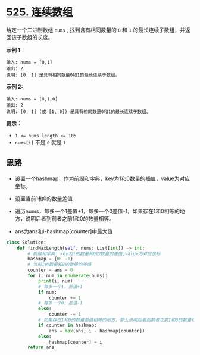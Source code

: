 # [525. 连续数组](https://leetcode-cn.com/problems/contiguous-array/)

给定一个二进制数组 `nums` , 找到含有相同数量的 `0` 和 `1` 的最长连续子数组，并返回该子数组的长度。

**示例 1:**

```
输入: nums = [0,1]
输出: 2
说明: [0, 1] 是具有相同数量0和1的最长连续子数组。
```

**示例 2:**

```
输入: nums = [0,1,0]
输出: 2
说明: [0, 1] (或 [1, 0]) 是具有相同数量0和1的最长连续子数组。
```

 

**提示：**

- `1 <= nums.length <= 105`
- `nums[i]` 不是 `0` 就是 `1`

## 思路

- 设置一个hashmap，作为前缀和字典，key为1和0数量的插值，value为对应坐标。

- 设置当前1和0的数量差值
- 遍历nums，每多一个1差值+1，每多一个0差值-1，如果存在1和0相等的地方，说明后者到前者之前1和0的数量相等。
- ans为ans和i-hashmap[counter]中最大值

```python
class Solution:
    def findMaxLength(self, nums: List[int]) -> int:
        # 前缀和字典: key为1的数量和0的数量的差值,value为对应坐标
        hashmap = {0: -1}
        # 当前1的数量和0的数量的差值
        counter = ans = 0
        for i, num in enumerate(nums):
            print(i, num)
            # 每多一个1，差值+1
            if num:
                counter += 1
            # 每多一个0，差值-1
            else:
                counter -= 1
            # 如果存在1和0的数量差值相等的地方，那么说明后者到前者之前1和0的数量相等！
            if counter in hashmap:
                ans = max(ans, i - hashmap[counter])
            else:
                hashmap[counter] = i
        return ans
```



